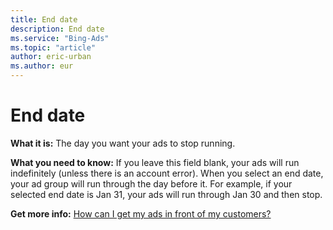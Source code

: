 ```yaml
---
title: End date
description: End date
ms.service: "Bing-Ads"
ms.topic: "article"
author: eric-urban
ms.author: eur
---
```


# End date

**What it is:**        The day you want your ads to stop running.

**What you need to know:**     If you leave this field blank, your ads will run indefinitely (unless there is an account error). When you select an end date, your ad group will run through the day before it. For example, if your selected end date is Jan 31, your ads will run through Jan 30 and then stop.

**Get more info:**     [How can I get my ads in front of my customers?](../hlp_BA_CONC_Targeting.md)


